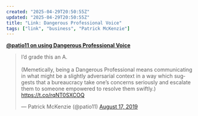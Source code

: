 ```yaml
---
created: "2025-04-29T20:50:55Z"
updated: "2025-04-29T20:50:55Z"
title: "Link: Dangerous Professional Voice"
tags: ["link", "business", "Patrick McKenzie"]
---
```


[**@patio11 on using Dangerous Professional Voice**](https://twitter.com/patio11/status/1162561822248992768)

<blockquote class="twitter-tweet"><p lang="en" dir="ltr">I’d grade this an A.<br><br>(Memetically, being a Dangerous Professional means communicating in what might be a slightly adversarial context in a way which suggests that a bureaucracy take one’s concerns seriously and escalate them to someone empowered to resolve them swiftly.) <a href="https://t.co/rqNT0SXCOQ">https://t.co/rqNT0SXCOQ</a></p>&mdash; Patrick McKenzie (@patio11) <a href="https://twitter.com/patio11/status/1162561822248992768?ref_src=twsrc%5Etfw">August 17, 2019</a></blockquote> <script async src="https://platform.twitter.com/widgets.js" charset="utf-8"></script>
